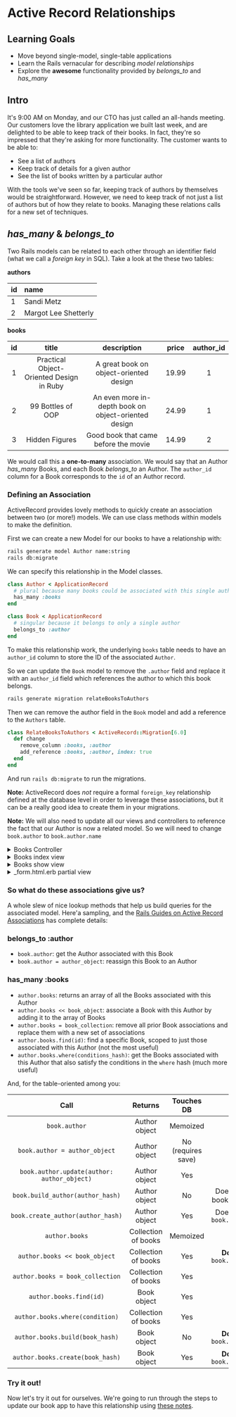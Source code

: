 # Active Record Relationships

## Learning Goals

- Move beyond single-model, single-table applications
- Learn the Rails vernacular for describing _model relationships_
- Explore the __awesome__ functionality provided by *belongs_to* and *has_many*

## Intro

It's 9:00 AM on Monday, and our CTO has just called an all-hands meeting. Our customers love the library application we built last week, and are delighted to be able to keep track of their books. In fact, they're so impressed that they're asking for more functionality. The customer wants to be able to:

- See a list of authors
- Keep track of details for a given author
- See the list of books written by a particular author

With the tools we've seen so far, keeping track of authors by themselves would be straightforward. However, we need to keep track of not just a list of authors but of how they relate to books. Managing these relations calls for a new set of techniques.

## *has_many* & *belongs_to*

Two Rails models can be related to each other through an identifier field (what we call a _foreign key_ in SQL). Take a look at the these two tables:

**authors**

| id   | name                 |
| :--- | :------------------- |
| 1    | Sandi Metz           |
| 2    | Margot Lee Shetterly |

**books**

|  id   |                  title                   |                     description                      | price | author_id |
| :---: | :--------------------------------------: | :--------------------------------------------------: | :---: | :-------: |
|   1   | Practical Object-Oriented Design in Ruby |        A great book on object-oriented design        | 19.99 |     1     |
|   2   |            99 Bottles of OOP             | An even more in-depth book on object-oriented design | 24.99 |     1     |
|   3   |              Hidden Figures              |         Good book that came before the movie         | 14.99 |     2     |

We would call this a __one-to-many__ association. We would say that an Author *has_many* Books, and each Book *belongs_to* an Author. The `author_id` column for a Book corresponds to the `id` of an Author record.


### Defining an Association

ActiveRecord provides lovely methods to quickly create an association between two (or more!) models. We can use class methods within models to make the definition.

First we can create a new Model for our books to have a relationship with:

```bash
rails generate model Author name:string 
rails db:migrate
```

We can specify this relationship in the Model classes.

```ruby
class Author < ApplicationRecord
  # plural because many books could be associated with this single author
  has_many :books
end
```

```ruby
class Book < ApplicationRecord
  # singular because it belongs to only a single author
  belongs_to :author
end
```

To make this relationship work, the underlying `books` table needs to have an `author_id` column to store the ID of the associated `Author`.

So we can update the `Book` model to remove the `.author` field and replace it with an `author_id` field which references the author to which this book belongs.

```bash
rails generate migration relateBooksToAuthors
```

Then we can remove the author field in the `Book` model and add a reference to the `Authors` table.

```ruby
class RelateBooksToAuthors < ActiveRecord::Migration[6.0]
  def change
    remove_column :books, :author
    add_reference :books, :author, index: true
  end
end 
```

And run `rails db:migrate` to run the migrations.

__Note:__ ActiveRecord does _not_ require a formal `foreign_key` relationship defined at the database level in order to leverage these associations, but it can be a really good idea to create them in your migrations.

__Note:__ We will also need to update all our views and controllers to reference the fact that our Author is now a related model.  So we will need to change `book.author` to `book.author.name`

<details>
  <summary>Books Controller</summary>

  ```ruby
  # Only changes to the book_params method
  def book_params
    return params.require(:book).permit(:title, :author_id, :description)
  end
  ```
</details>

<details>
  <summary>Books index view</summary>

  ```erb
  <h1>Book List</h1>
<ul>
  <% @books.each do |book|  %>
    <li>
      <%= link_to book.title, book_path(book) %>
      By: <%= book.author.name %> <%= link_to "Edit Book", edit_book_path(book.id) %>
      <%= link_to "Delete", book_path(book.id), method: :delete, class: 'book---delete-link' %>
    </li>
  <% end %>
</ul>
<%= link_to "Add Book", new_book_path %>
  ```
</details>

<details>
  <summary>Books show view</summary>

  ```erb
  <div>
  <h1><%= @book.title %></h1>
  <h2>By: <%= @book.author.name %></h2> 
  <%= link_to "Edit", edit_book_path(@book) %>
  <%= link_to "Delete", book_path(@book), method: :delete, data: {confirm: "Are you sure?"}%>
</div>


<p><%= link_to "Return to Book List", books_path %></p> 
  ```
</details>

<details>
  <summary>_form.html.erb partial view</summary>

  Note that we have a `select` as a drop-down to select the author, since we now have a table of authors.
  ```erb
  <%= form_with model: @book, class: 'create-book' do |f| %>
  <p>Please provide the following information to edit your book in our database:</p>

  <%= f.label :title %>
  <%= f.text_field :title %>

  <%= f.label :author %>
  <%= f.label :author %>
    <%= f.select :author_id, Author.all.map{ |auth| [auth.name, auth.id] } %>

  <%= f.label :description %>
  <%= f.text_field :description %>

  <%= f.submit "#{action_name} Book", class: "book-button" %>
<% end %>
  ```
</details>



### So what do these associations give us?

A whole slew of nice lookup methods that help us build queries for the associated model. Here'a sampling, and the [Rails Guides on Active Record Associations](http://guides.rubyonrails.org/association_basics.html) has complete details:

### belongs_to :author

- `book.author`: get the Author associated with this Book
- `book.author = author_object`: reassign this Book to an Author

### has_many :books

- `author.books`: returns an array of all the Books associated with this Author
- `author.books << book_object`: associate a Book with this Author by adding it to the array of Books
- `author.books = book_collection`: remove all prior Book associations and replace them with a new set of associations
- `author.books.find(id)`: find a specific Book, scoped to just those associated with this Author (not the most useful)
- `author.books.where(conditions_hash)`: get the Books associated with this Author that also satisfy the conditions in the `where` hash (much more useful)


And, for the table-oriented among you:

|                    Call                     |       Returns       |     Touches DB     |               Note                |
| :-----------------------------------------: | :-----------------: | :----------------: | :-------------------------------: |
|                `book.author`                |    Author object    |      Memoized      |                                   |
|        `book.author = author_object`        |    Author object    | No (requires save) |                                   |
| `book.author.update(author: author_object)` |    Author object    |        Yes         |                                   |
|      `book.build_author(author_hash)`       |    Author object    |         No         |  Does **not** set book.author_id  |
|      `book.create_author(author_hash)`      |    Author object    |        Yes         | Does **not** set `book.author_id` |
|               `author.books`                | Collection of books |      Memoized      |                                   |
|        `author.books << book_object`        | Collection of books |        Yes         |   **Does** set `book.author_id`   |
|      `author.books = book_collection`       | Collection of books |        Yes         |                                   |
|           `author.books.find(id)`           |     Book object     |        Yes         |                                   |
|       `author.books.where(condition)`       | Collection of books |        Yes         |                                   |
|       `author.books.build(book_hash)`       |     Book object     |         No         |   **Does** set `book.author_id`   |
|      `author.books.create(book_hash)`       |     Book object     |        Yes         |   **Does** set `book.author_id`   |

### Try it out!

Now let's try it out for ourselves. We're going to run through the steps to update our book app to have this relationship using [these notes](exercises/active-record-relationships-exercise.md).